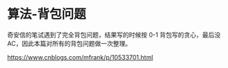 # 算法-背包问题


奇安信的笔试遇到了完全背包问题，结果写的时候按 0-1 背包写的贪心，最后没 AC，因此本篇对所有的背包问题做一次整理。

<!--more-->





https://www.cnblogs.com/mfrank/p/10533701.html
